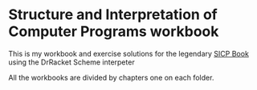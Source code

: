 # Structure and Interpretation of Computer Programs workbook

This is my workbook and exercise solutions for the legendary [SICP Book](http://sarabander.github.io/sicp/html/.) using the DrRacket Scheme interpeter

All the workbooks are divided by chapters one on each folder.

